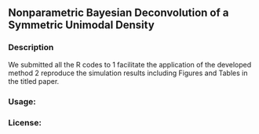 ## Nonparametric Bayesian Deconvolution of a Symmetric Unimodal Density
### Description
We submitted all the R codes to 1 facilitate the application of the developed method 2 reproduce the simulation results including Figures and Tables in the titled paper. 
### Usage:
### License:
